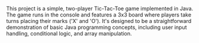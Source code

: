 This project is a simple, two-player Tic-Tac-Toe game implemented in Java. The game runs in the console and features a 3x3 board where players take turns placing their marks ('X' and 'O'). It's designed to be a straightforward demonstration of basic Java programming concepts, including user input handling, conditional logic, and array manipulation.
